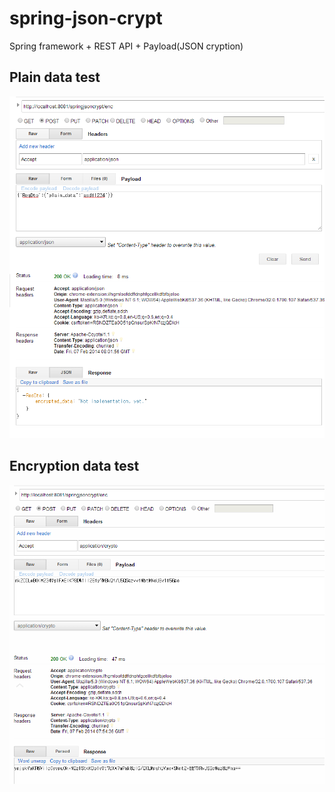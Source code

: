 spring-json-crypt
=================

Spring framework + REST API + Payload(JSON cryption) 



## Plain data test

![Plain.png](.\Plain.png)


## Encryption data test
![Enc.png](.\Enc.png)

